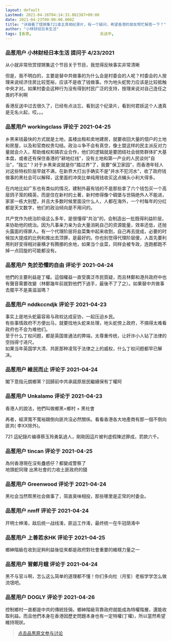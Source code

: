 ```yaml
---
layout: default
Lastmod: 2021-04-26T04:14:33.882387+00:00
date: 2021-04-23T00:00:00.000Z
title: "详细看了铿锵集721谁主真相纪录片，有一个疑问，希望香港的朋友帮忙解答一下？"
author: "小林财经日本生活"
tags: [香港,								反送中,								元朗,								铿锵集]
---
```



### 品葱用户 **小林财经日本生活** 提问于 4/23/2021
    
从小就非常欣赏铿锵集这个节目关于节目，我觉得反映事实非常清晰  
  
但是，我不明白的，主要是替中共做事的为什么会是村委会的人呢？村委会的人按理来说经济住房比较宽裕，应该不是收了钱做事。作为地头蛇势力应该是比较抵触中央才对。如果村委会这种行为没有得到村民广泛的支持，按理来说对自己连任之类的不利啊  
  
香港反送中过去很久了，已经有点淡忘，看到这个纪录片，看到何君妖这个人渣真是无名火起，哎。。。
    
                

### 品葱用户 **workingclass** 评论于 2021-04-25
        
乡黑来钱最快的方式就是土地，盖楼出租和卖地建房，就要收回大量的佃户的土地和房屋，以及和官商权贵勾结。政治斗争不会有真空，像土盟这样的民主派反对力量就会介入，帮助维权和搞农业合作，他们的逻辑就是要团结社会弱势群体扩大基本盘，或者还有保住香港的"耕地红线"，没有土地和第一产业的人民谈何"自治"，"独立"？对于乡黑来说就是你"踏过界"了，我要"保卫家园"，而香港年轻人对这些特权阶层早就不满，在新界大打出手确实不是"井水不犯河水"，收了政府钱做事的黑社会可以解释，这里面的冲突比单纯用钱收买这点蝇头小利大得多。  
  
在内地比如广东也有类似的情况，建制外最有钱的不是那些拿了六个钱包买一个高层鸽子笼的精英，而是住在新村的土著，新村修得像个碉堡与世隔绝外人不能进，家家一栋大别墅，并且大多数时候里面没什么人，人都在海外，一个村每年的分红都是天文数字，他们的政治倾向是不用问的。  
  
共产党作为统治阶级这么多年，是很懂得"共治"的，会制造出一批既得利益阶层，来协助他的统治。因为凡事亲力亲为会大量消耗自己的资源能量，效率还低，还抛头露面的得罪人。有一个代理阶层将韭菜集中起来收割，自己再去提成，必要的时候加大提成的比例和推出去顶罪，是最好的。你也别觉得代理阶层傻，人首先要利用利好变得相对豪横才有腾挪的余地，如果当个韭菜，同样会被专政，连跑都跑不掉一点回旋的可能都没有。
        
                

### 品葱用户 **免於恐懼的自由** 评论于 2021-04-24
        
他們的主要利益是丁權。這個權益一直受廣泛市民質疑，而且林鄭和港共政府中也有聲音需要改變（林鄭幾年前就對他們下過手，最後不了了之）。如果替中共做事去擺平不是美滋滋嗎？
        
                

### 品葱用户 **nddkccndjk** 评论于 2021-04-23
        
事实上是地头蛇最容易与政权达成妥协，一起压迫乡民。  
有些事情政府不方便出马，就要找地头蛇来处理，地头蛇傍上政府，不搞得太难看政府也不会为难他们。  
至于什么丁权问题，都是英国普通法的弊端，太尊重传统，让奸诈小人钻了法律的空挡得寸进尺。  
如果当年英国学大清、共匪那种凌驾于法律之上的威权，什么丁权问题都早已解决。
        
                

### 品葱用户 **維民而止** 评论于 2021-04-24
        
閣下意指元朗鄉黨？回歸前中共承諾原居民繼續保有丁權阿
        
                

### 品葱用户 **Unkalamo** 评论于 2021-04-23
        
香港人的說法，他們叫做鄉黑=鄉村 + 黑社會  
  
再者，經濟寬不寬裕跟倒向匪共沒必然關係。看看香港各大地產商有那一個不倒向匪共( 李XX除外)。  
  
721 這紀錄片编導蔡玉玲勇氣過人，剛剛因這片被判虚假陳述罪成，罰款六千。
        
                

### 品葱用户 **tincan** 评论于 2021-04-25
        
為何香港現在沒有蠱惑仔？都變成警察了  
地頭蛇同理 出黑社會的力收土匪政府的錢
        
                

### 品葱用户 **Greenwood** 评论于 2021-04-24
        
黑社会当然帮黑社会做事了，简直臭味相投，那些哪里是正常的村委会。
        
                

### 品葱用户 **nmff** 评论于 2021-04-24
        
开明士绅淆，敌后统一战线淆，匪运工作淆，最终统一在牛冠荫淆中
        
                

### 品葱用户 **上善若水HK** 评论于 2021-04-25
        
鄉紳階級在收到足夠利益後從來都是政府對社會重要的維穩力量之一
        
                

### 品葱用户 **習鄭月蛾** 评论于 2021-04-24
        
黑不与官斗啊，怎么这么简单的道理都不懂！你们多向杜（月笙）老板学学怎么做流氓吧。
        
                

### 品葱用户 **DOGLY** 评论于 2021-04-26
        
控制鄉村一直都是中共的傳統技倆，鄉紳階級背靠政府就能成為特權階層，還能收取利益。而且他們本身在香港因歷史問題本身也有一定特權(丁權)，所以當然希望維持現狀。
        
                





> [点击品葱原文参与讨论](https://pincong.rocks/question/38250)

